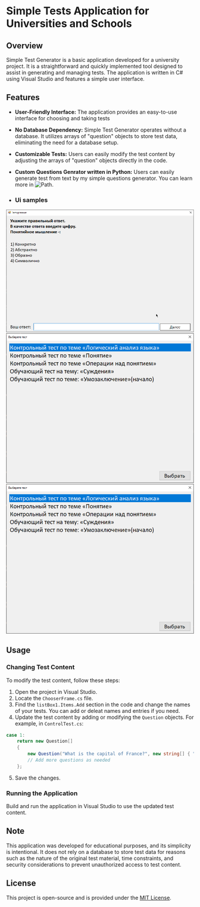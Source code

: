 
# Simple Tests Application for Universities and Schools

## Overview

Simple Test Generator is a basic application developed for a university project. It is a straightforward and quickly implemented tool designed to assist in generating and managing tests. The application is written in C# using Visual Studio and features a simple user interface.

## Features

- **User-Friendly Interface:** The application provides an easy-to-use interface for choosing and taking tests

- **No Database Dependency:** Simple Test Generator operates without a database. It utilizes arrays of "question" objects to store test data, eliminating the need for a database setup.

- **Customizable Tests:** Users can easily modify the test content by adjusting the arrays of "question" objects directly in the code.

- **Custom Questions Genrator written in Python:** Users can easily generate test from text by my simple questions generator. You can learn more in ![Path](/simple_questions_gen).

- ### Ui samples
![Test UI](/images/ui1.png)
![Choose test UI](/images/ui2.png)
![Check answers UI](/images/ui2.png)
## Usage

### Changing Test Content

To modify the test content, follow these steps:

1. Open the project in Visual Studio.
2. Locate the `ChooserFrame.cs` file.
3. Find the `listBox1.Items.Add` section in the code and change the names of your tests. You can add or deleat names and entries if you need. 
4. Update the test content by adding or modifying the `Question` objects. For example, in `ControlTest.cs`:

```csharp
case 1:
    return new Question[]
    {
        new Question("What is the capital of France?", new string[] { "Paris", "Berlin", "Madrid", "Rome" }, 0),
        // Add more questions as needed
    };
```

5. Save the changes.

### Running the Application

Build and run the application in Visual Studio to use the updated test content.

## Note

This application was developed for educational purposes, and its simplicity is intentional. It does not rely on a database to store test data for reasons such as the nature of the original test material, time constraints, and security considerations to prevent unauthorized access to test content.

## License

This project is open-source and is provided under the [MIT License](LICENSE).
